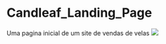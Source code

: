 # Candleaf_Landing_Page
Uma pagina inicial de um site de vendas de velas
<img src="https://imgur.com/a/LKH2bay.gif" >
